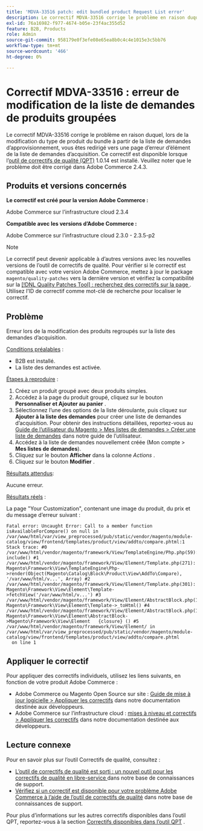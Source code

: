 ```yaml
---
title: 'MDVA-33516 patch: edit bundled product Request List error'
description: Le correctif MDVA-33516 corrige le problème en raison duquel, lors de la modification du type de produit du bundle à partir de la liste de demandes d’approvisionnement, vous êtes redirigé vers une page d’erreur d’élément de la liste de demandes d’acquisition. Ce correctif est disponible lorsque l’[outil de correctifs de qualité (QPT)](/help/announcements/adobe-commerce-announcements/magento-quality-patches-released-new-tool-to-self-serve-quality-patches.md) 1.0.14 est installé. Veuillez noter que le problème doit être corrigé dans Adobe Commerce 2.4.3.
exl-id: 76a16982-f977-4674-b05e-23f4ac355d52
feature: B2B, Products
role: Admin
source-git-commit: 958179e0f3efe08e65ea8b0c4c4e1015e3c5bb76
workflow-type: tm+mt
source-wordcount: '466'
ht-degree: 0%

---
```


# Correctif MDVA-33516 : erreur de modification de la liste de demandes de produits groupées

Le correctif MDVA-33516 corrige le problème en raison duquel, lors de la modification du type de produit du bundle à partir de la liste de demandes d’approvisionnement, vous êtes redirigé vers une page d’erreur d’élément de la liste de demandes d’acquisition. Ce correctif est disponible lorsque l’[outil de correctifs de qualité (QPT)](/help/announcements/adobe-commerce-announcements/magento-quality-patches-released-new-tool-to-self-serve-quality-patches.md) 1.0.14 est installé. Veuillez noter que le problème doit être corrigé dans Adobe Commerce 2.4.3.

## Produits et versions concernés

**Le correctif est créé pour la version Adobe Commerce :**

Adobe Commerce sur l’infrastructure cloud 2.3.4

**Compatible avec les versions d’Adobe Commerce :**

Adobe Commerce sur l’infrastructure cloud 2.3.0 - 2.3.5-p2

>[!NOTE]
>
>Le correctif peut devenir applicable à d’autres versions avec les nouvelles versions de l’outil de correctifs de qualité. Pour vérifier si le correctif est compatible avec votre version Adobe Commerce, mettez à jour le package `magento/quality-patches` vers la dernière version et vérifiez la compatibilité sur la [[!DNL Quality Patches Tool] : recherchez des correctifs sur la page ](https://devdocs.magento.com/quality-patches/tool.html#patch-grid). Utilisez l’ID de correctif comme mot-clé de recherche pour localiser le correctif.

## Problème

Erreur lors de la modification des produits regroupés sur la liste des demandes d’acquisition.

<u>Conditions préalables</u> :

* B2B est installé.
* La liste des demandes est activée.

<u>Étapes à reproduire</u> :

1. Créez un produit groupé avec deux produits simples.
1. Accédez à la page du produit groupé, cliquez sur le bouton **Personnaliser et Ajouter au panier** .
1. Sélectionnez l’une des options de la liste déroulante, puis cliquez sur **Ajouter à la liste des demandes** pour créer une liste de demandes d’acquisition. Pour obtenir des instructions détaillées, reportez-vous au [Guide de l’utilisateur du Magento > Mes listes de demandes > Créer une liste de demandes](https://docs.magento.com/user-guide/customers/account-dashboard-requisition-lists.html#create-a-requisition-list) dans notre guide de l’utilisateur.
1. Accédez à la liste de demandes nouvellement créée (Mon compte > **Mes listes de demandes**).
1. Cliquez sur le bouton **Afficher** dans la colonne *Actions* .
1. Cliquez sur le bouton **Modifier** .

<u>Résultats attendus</u>:<br>

Aucune erreur.

<u>Résultats réels</u> :

La page &quot;Your Customization&quot;, contenant une image du produit, du prix et du message d’erreur suivant :

```
Fatal error: Uncaught Error: Call to a member function isAvailableForCompare() on null in /var/www/html/var/view_preprocessed/pub/static/vendor/magento/module-catalog/view/frontend/templates/product/view/addto/compare.phtml:1 Stack trace: #0 /var/www/html/vendor/magento/framework/View/TemplateEngine/Php.php(59): include() #1 /var/www/html/vendor/magento/framework/View/Element/Template.php(271): Magento\Framework\View\TemplateEngine\Php->render(Object(Magento\Catalog\Block\Product\View\AddTo\Compare), '/var/www/html/v...', Array) #2 /var/www/html/vendor/magento/framework/View/Element/Template.php(301): Magento\Framework\View\Element\Template->fetchView('/var/www/html/v...') #3 /var/www/html/vendor/magento/framework/View/Element/AbstractBlock.php(1099): Magento\Framework\View\Element\Template->_toHtml() #4 /var/www/html/vendor/magento/framework/View/Element/AbstractBlock.php(1103): Magento\Framework\View\Element\AbstractBlock->Magento\Framework\View\Element   {closure} () #5 /var/www/html/vendor/magento/framework/View/Element/ in /var/www/html/var/view_preprocessed/pub/static/vendor/magento/module-catalog/view/frontend/templates/product/view/addto/compare.phtml
  on line 1
```

## Appliquer le correctif

Pour appliquer des correctifs individuels, utilisez les liens suivants, en fonction de votre produit Adobe Commerce :

* Adobe Commerce ou Magento Open Source sur site : [Guide de mise à jour logicielle > Appliquer les correctifs](https://devdocs.magento.com/guides/v2.4/comp-mgr/patching/mqp.html) dans notre documentation destinée aux développeurs.
* Adobe Commerce sur l’infrastructure cloud : [mises à niveau et correctifs > Appliquer les correctifs](https://devdocs.magento.com/cloud/project/project-patch.html) dans notre documentation destinée aux développeurs.

## Lecture connexe

Pour en savoir plus sur l’outil Correctifs de qualité, consultez :

* [ L’outil de correctifs de qualité est sorti : un nouvel outil pour les correctifs de qualité en libre-service ](/help/announcements/adobe-commerce-announcements/magento-quality-patches-released-new-tool-to-self-serve-quality-patches.md) dans notre base de connaissances de support.
* [Vérifiez si un correctif est disponible pour votre problème Adobe Commerce à l’aide de l’outil de correctifs de qualité](/help/support-tools/patches-available-in-qpt-tool/check-patch-for-magento-issue-with-magento-quality-patches.md) dans notre base de connaissances de support.

Pour plus d’informations sur les autres correctifs disponibles dans l’outil QPT, reportez-vous à la section [Correctifs disponibles dans l’outil QPT](https://support.magento.com/hc/en-us/sections/360010506631-Patches-available-in-QPT-tool-) .
